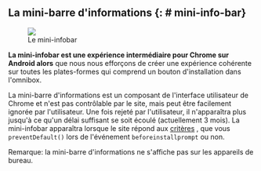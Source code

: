 ## La mini-barre d'informations {: # mini-info-bar}

<figure class="attempt-right"><img class="screenshot" src="/web/updates/images/2018/06/a2hs-infobar-cropped.png"><figcaption> Le mini-infobar </figcaption></figure>

**La mini-infobar est une expérience intermédiaire pour Chrome sur Android alors** que nous nous efforçons de créer une expérience cohérente sur toutes les plates-formes qui comprend un bouton d'installation dans l'omnibox.

La mini-barre d'informations est un composant de l'interface utilisateur de Chrome et n'est pas contrôlable par le site, mais peut être facilement ignorée par l'utilisateur. Une fois rejeté par l'utilisateur, il n'apparaîtra plus jusqu'à ce qu'un délai suffisant se soit écoulé (actuellement 3 mois). La mini-infobar apparaîtra lorsque le site répond aux [critères](#criteria) , que vous `preventDefault()` lors de l'événement `beforeinstallprompt` ou non.

Remarque: la mini-barre d'informations ne s'affiche pas sur les appareils de bureau.

